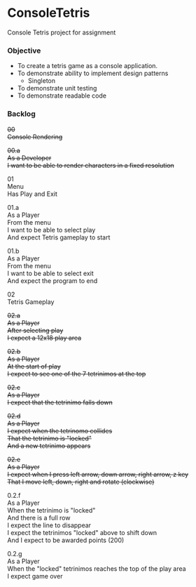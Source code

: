 # ConsoleTetris
Console Tetris project for assignment

### Objective
- To create a tetris game as a console application.
- To demonstrate ability to implement design patterns
  - Singleton
- To demonstrate unit testing
- To demonstrate readable code



### Backlog

<del>00\
Console Rendering

<del>00.a\
As a Developer\
I want to be able to render characters in a fixed resolution


01\
Menu\
Has Play and Exit

01.a\
As a Player\
From the menu\
I want to be able to select play\
And expect Tetris gameplay to start

01.b\
As a Player\
From the menu\
I want to be able to select exit\
And expect the program to end

02\
Tetris Gameplay

<del>02.a\
As a Player\
After selecting play\
I expect a 12x18 play area

<del>02.b\
As a Player\
At the start of play\
I expect to see one of the 7 tetrinimos at the top

<del>02.c\
As a Player\
I expect that the tetrinimo falls down

<del>02.d\
As a Player\
I expect when the tetrinomo collides\
That the tetrinimo is "locked"\
And a new tetrinimo appears

<del>02.e\
As a Player\
I expect when I press left arrow,  down arrow, right arrow, z key\
That I move left, down, right and rotate (clockwise)

0.2.f\
As a Player\
When the tetrinimo is "locked"\
And there is a full row\
I expect the line to disappear\
I expect the tetrinimos "locked" above to shift down\
And I expect to be awarded points (200)

0.2.g\
As a Player\
When the "locked" tetrinimos reaches the top of the play area\
I expect game over